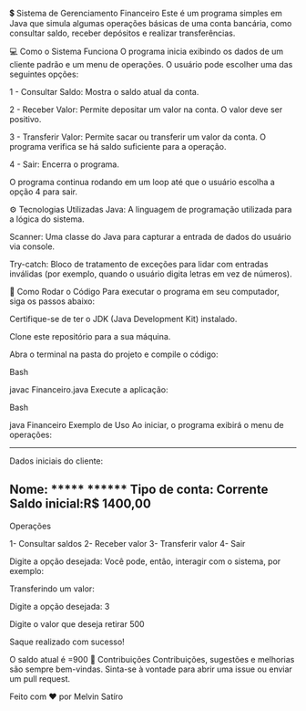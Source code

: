 💲 Sistema de Gerenciamento Financeiro
Este é um programa simples em Java que simula algumas operações básicas de uma conta bancária, como consultar saldo, receber depósitos e realizar transferências.

💻 Como o Sistema Funciona
O programa inicia exibindo os dados de um cliente padrão e um menu de operações. O usuário pode escolher uma das seguintes opções:

1 - Consultar Saldo: Mostra o saldo atual da conta.

2 - Receber Valor: Permite depositar um valor na conta. O valor deve ser positivo.

3 - Transferir Valor: Permite sacar ou transferir um valor da conta. O programa verifica se há saldo suficiente para a operação.

4 - Sair: Encerra o programa.

O programa continua rodando em um loop até que o usuário escolha a opção 4 para sair.

⚙️ Tecnologias Utilizadas
Java: A linguagem de programação utilizada para a lógica do sistema.

Scanner: Uma classe do Java para capturar a entrada de dados do usuário via console.

Try-catch: Bloco de tratamento de exceções para lidar com entradas inválidas (por exemplo, quando o usuário digita letras em vez de números).

🚀 Como Rodar o Código
Para executar o programa em seu computador, siga os passos abaixo:

Certifique-se de ter o JDK (Java Development Kit) instalado.

Clone este repositório para a sua máquina.

Abra o terminal na pasta do projeto e compile o código:

Bash

javac Financeiro.java
Execute a aplicação:

Bash

java Financeiro
Exemplo de Uso
Ao iniciar, o programa exibirá o menu de operações:

--------------------------
Dados iniciais do cliente: 


Nome: ***** ******
Tipo de conta: Corrente
Saldo inicial:R$ 1400,00
--------------------------
Operações

1- Consultar saldos
2- Receber valor
3- Transferir valor
4- Sair

Digite a opção desejada:
Você pode, então, interagir com o sistema, por exemplo:

Transferindo um valor:

Digite a opção desejada:
3

Digite o valor que deseja retirar
500

Saque realizado com sucesso!

O saldo atual é =900
🤝 Contribuições
Contribuições, sugestões e melhorias são sempre bem-vindas. Sinta-se à vontade para abrir uma issue ou enviar um pull request.

Feito com ❤️ por Melvin Satíro
